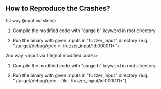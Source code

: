 ## How to Reproduce the Crashes?
1st way (input via stdin):
  1. Compile the modified code with "cargo b" keyword in root directory 

  2. Run the binary with given inputs in "fuzzer_input" directory (e.g. "./target/debug/grex < ./fuzzer_input/id:000011*")

2nd way <input via file(not modified code)>
   1. Compile the modified code with "cargo b" keyword in root directory 

   2. Run the binary with given inputs in "fuzzer_input" directory (e.g. "./target/debug/grex --file ./fuzzer_input/id:000011*") 
